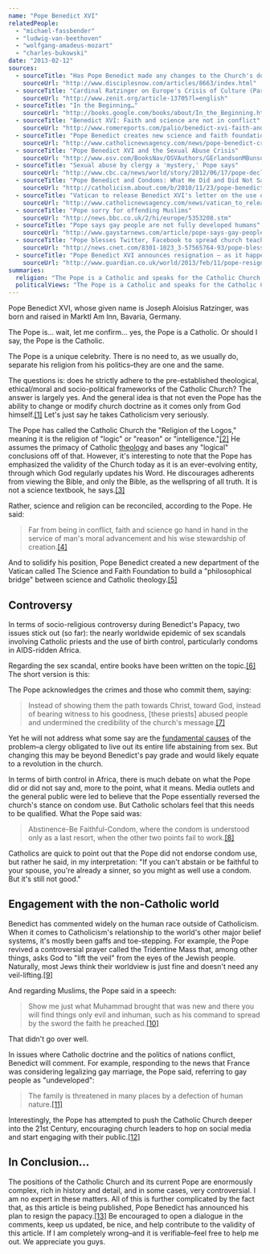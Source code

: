 ```yaml
---
name: "Pope Benedict XVI"
relatedPeople:
  - "michael-fassbender"
  - "ludwig-van-beethoven"
  - "wolfgang-amadeus-mozart"
  - "charles-bukowski"
date: "2013-02-12"
sources:
  - sourceTitle: "Has Pope Benedict made any changes to the Church's doctrine since the beginning of the Papacy"
    sourceUrl: "http://www.disciplesnow.com/articles/8663/index.html"
  - sourceTitle: "Cardinal Ratzinger on Europe's Crisis of Culture (Part 4)"
    sourceUrl: "http://www.zenit.org/article-13705?l=english"
  - sourceTitle: "In the Beginning…"
    sourceUrl: "http://books.google.com/books/about/In_the_Beginning.html?id=t5mmPGjgeBYC"
  - sourceTitle: "Benedict XVI: Faith and science are not in conflict"
    sourceUrl: "http://www.romereports.com/palio/benedict-xvi-faith-and-science-are-not-in-conflict-english-8311.html#.UQRbeugZ-Bg"
  - sourceTitle: "Pope Benedict creates new science and faith foundation"
    sourceUrl: "http://www.catholicnewsagency.com/news/pope-benedict-creates-new-science-and-faith-foundation/"
  - sourceTitle: "Pope Benedict XVI and the Sexual Abuse Crisis"
    sourceUrl: "http://www.osv.com/BooksNav/OSVAuthors/GErlandsonMBunson/tabid/8017/Default.aspx"
  - sourceTitle: "Sexual abuse by clergy a 'mystery,' Pope says"
    sourceUrl: "http://www.cbc.ca/news/world/story/2012/06/17/pope-declares-child-abuse-mystery.html"
  - sourceTitle: "Pope Benedict and Condoms: What He Did and Did Not Say"
    sourceUrl: "http://catholicism.about.com/b/2010/11/23/pope-benedict-and-condoms-what-he-did-and-did-not-say.htm"
  - sourceTitle: "Vatican to release Benedict XVI's letter on the use of the Tridentine Mass tomorrow"
    sourceUrl: "http://www.catholicnewsagency.com/news/vatican_to_release_benedict_xvis_letter_on_the_use_of_the_tridentine_mass_tomorrow/"
  - sourceTitle: "Pope sorry for offending Muslims"
    sourceUrl: "http://news.bbc.co.uk/2/hi/europe/5353208.stm"
  - sourceTitle: "Pope says gay people are not fully developed humans"
    sourceUrl: "http://www.gaystarnews.com/article/pope-says-gay-people-are-not-fully-developed-humans280912"
  - sourceTitle: "Pope blesses Twitter, Facebook to spread church teachings"
    sourceUrl: "http://news.cnet.com/8301-1023_3-57565764-93/pope-blesses-twitter-facebook-to-spread-church-teachings/"
  - sourceTitle: "Pope Benedict XVI announces resignation – as it happened."
    sourceUrl: "http://www.guardian.co.uk/world/2013/feb/11/pope-resigns-live-reaction"
summaries:
  religion: "The Pope is a Catholic and speaks for the Catholic Church."
  politicalViews: "The Pope is a Catholic and speaks for the Catholic Church."
---
```


Pope Benedict XVI, whose given name is Joseph Aloisius Ratzinger, was born and raised in Marktl Am Inn, Bavaria, Germany.

The Pope is… wait, let me confirm… yes, the Pope is a Catholic. Or should I say, the Pope is the Catholic.

The Pope is a unique celebrity. There is no need to, as we usually do, separate his religion from his politics–they are one and the same.

The questions is: does he strictly adhere to the pre-established theological, ethical/moral and socio-political frameworks of the Catholic Church? The answer is largely yes. And the general idea is that not even the Pope has the ability to change or modify church doctrine as it comes only from God himself.<a class="source-citation" href="#http%3A%2F%2Fwww.disciplesnow.com%2Farticles%2F8663%2Findex.html" title="Has Pope Benedict made any changes to the Church&apos;s doctrine since the beginning of the Papacy">[1]</a> Let's just say he takes Catholicism very seriously.

The Pope has called the Catholic Church the "Religion of the Logos," meaning it is the religion of "logic" or "reason" or "intelligence."<a class="source-citation" href="#http%3A%2F%2Fwww.zenit.org%2Farticle-13705%3Fl%3Denglish" title="Cardinal Ratzinger on Europe&apos;s Crisis of Culture (Part 4)">[2]</a> He assumes the primacy of Catholic [theology](http://en.wikipedia.org/wiki/Theology_of_Pope_Benedict_XVI) and bases any "logical" conclusions off of that. However, it's interesting to note that the Pope has emphasized the validity of the Church today as it is an ever-evolving entity, through which God regularly updates his Word. He discourages adherents from viewing the Bible, and only the Bible, as the wellspring of all truth. It is not a science textbook, he says.<a class="source-citation" href="#http%3A%2F%2Fbooks.google.com%2Fbooks%2Fabout%2FIn_the_Beginning.html%3Fid%3Dt5mmPGjgeBYC" title="In the Beginning…">[3]</a>

Rather, science and religion can be reconciled, according to the Pope. He said:

>Far from being in conflict, faith and science go hand in hand in the service of man's moral advancement and his wise stewardship of creation.<a class="source-citation" href="#http%3A%2F%2Fwww.romereports.com%2Fpalio%2Fbenedict-xvi-faith-and-science-are-not-in-conflict-english-8311.html%23.UQRbeugZ-Bg" title="Benedict XVI: Faith and science are not in conflict">[4]</a>

And to solidify his position, Pope Benedict created a new department of the Vatican called The Science and Faith Foundation to build a "philosophical bridge" between science and Catholic theology.<a class="source-citation" href="#http%3A%2F%2Fwww.catholicnewsagency.com%2Fnews%2Fpope-benedict-creates-new-science-and-faith-foundation%2F" title="Pope Benedict creates new science and faith foundation">[5]</a>

## Controversy

In terms of socio-religious controversy during Benedict's Papacy, two issues stick out (so far): the nearly worldwide epidemic of sex scandals involving Catholic priests and the use of birth control, particularly condoms in AIDS-ridden Africa.

Regarding the sex scandal, entire books have been written on the topic.<a class="source-citation" href="#http%3A%2F%2Fwww.osv.com%2FBooksNav%2FOSVAuthors%2FGErlandsonMBunson%2Ftabid%2F8017%2FDefault.aspx" title="Pope Benedict XVI and the Sexual Abuse Crisis">[6]</a> The short version is this:

The Pope acknowledges the crimes and those who commit them, saying:

>Instead of showing them the path towards Christ, toward God, instead of bearing witness to his goodness, [these priests] abused people and undermined the credibility of the church's message.<a class="source-citation" href="#http%3A%2F%2Fwww.cbc.ca%2Fnews%2Fworld%2Fstory%2F2012%2F06%2F17%2Fpope-declares-child-abuse-mystery.html" title="Sexual abuse by clergy a &apos;mystery,&apos; Pope says">[7]</a>

Yet he will not address what some say are the [f](http://en.wikipedia.org/wiki/Debate_on_the_causes_of_clerical_child_abuse)[undamental causes](http://en.wikipedia.org/wiki/Debate_on_the_causes_of_clerical_child_abuse) of the problem–a clergy obligated to live out its entire life abstaining from sex. But changing this may be beyond Benedict's pay grade and would likely equate to a revolution in the church.

In terms of birth control in Africa, there is much debate on what the Pope did or did not say and, more to the point, what it means. Media outlets and the general public were led to believe that the Pope essentially reversed the church's stance on condom use. But Catholic scholars feel that this needs to be qualified. What the Pope said was:

>Abstinence-Be Faithful-Condom, where the condom is understood only as a last resort, when the other two points fail to work.<a class="source-citation" href="#http%3A%2F%2Fcatholicism.about.com%2Fb%2F2010%2F11%2F23%2Fpope-benedict-and-condoms-what-he-did-and-did-not-say.htm" title="Pope Benedict and Condoms: What He Did and Did Not Say">[8]</a>

Catholics are quick to point out that the Pope did not endorse condom use, but rather he said, in my interpretation: "If you can't abstain or be faithful to your spouse, you're already a sinner, so you might as well use a condom. But it's still not good."

## Engagement with the non-Catholic world

Benedict has commented widely on the human race outside of Catholicism. When it comes to Catholicism's relationship to the world's other major belief systems, it's mostly been gaffs and toe-stepping. For example, the Pope revived a controversial prayer called the Tridentine Mass that, among other things, asks God to "lift the veil" from the eyes of the Jewish people. Naturally, most Jews think their worldview is just fine and doesn't need any veil-lifting.<a class="source-citation" href="#http%3A%2F%2Fwww.catholicnewsagency.com%2Fnews%2Fvatican_to_release_benedict_xvis_letter_on_the_use_of_the_tridentine_mass_tomorrow%2F" title="Vatican to release Benedict XVI&apos;s letter on the use of the Tridentine Mass tomorrow">[9]</a>

And regarding Muslims, the Pope said in a speech:

>Show me just what Muhammad brought that was new and there you will find things only evil and inhuman, such as his command to spread by the sword the faith he preached.<a class="source-citation" href="#http%3A%2F%2Fnews.bbc.co.uk%2F2%2Fhi%2Feurope%2F5353208.stm" title="Pope sorry for offending Muslims">[10]</a>

That didn't go over well.

In issues where Catholic doctrine and the politics of nations conflict, Benedict will comment. For example, responding to the news that France was considering legalizing gay marriage, the Pope said, referring to gay people as "undeveloped":

>The family is threatened in many places by a defection of human nature.<a class="source-citation" href="#http%3A%2F%2Fwww.gaystarnews.com%2Farticle%2Fpope-says-gay-people-are-not-fully-developed-humans280912" title="Pope says gay people are not fully developed humans">[11]</a>

Interestingly, the Pope has attempted to push the Catholic Church deeper into the 21st Century, encouraging church leaders to hop on social media and start engaging with their public.<a class="source-citation" href="#http%3A%2F%2Fnews.cnet.com%2F8301-1023_3-57565764-93%2Fpope-blesses-twitter-facebook-to-spread-church-teachings%2F" title="Pope blesses Twitter, Facebook to spread church teachings">[12]</a>

## In Conclusion…

The positions of the Catholic Church and its current Pope are enormously complex, rich in history and detail, and in some cases, very controversial. I am no expert in these matters. All of this is further complicated by the fact that, as this article is being published, Pope Benedict has announced his plan to resign the papacy.<a class="source-citation" href="#http%3A%2F%2Fwww.guardian.co.uk%2Fworld%2F2013%2Ffeb%2F11%2Fpope-resigns-live-reaction" title="Pope Benedict XVI announces resignation – as it happened.">[13]</a> Be encouraged to open a dialogue in the comments, keep us updated, be nice, and help contribute to the validity of this article. If I am completely wrong–and it is verifiable–feel free to help me out. We appreciate you guys.